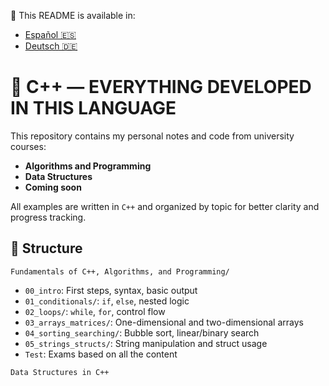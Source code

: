 📘 This README is available in:
- [Español 🇪🇸](README.es.md)
- [Deutsch 🇩🇪](README.de.md)

# 📘 C++ — EVERYTHING DEVELOPED IN THIS LANGUAGE

This repository contains my personal notes and code from university courses:
- **Algorithms and Programming**
- **Data Structures**
- **Coming soon**

All examples are written in `C++` and organized by topic for better clarity and progress tracking.

## 📂 Structure

`Fundamentals of C++, Algorithms, and Programming/`
   - `00_intro`: First steps, syntax, basic output
   - `01_conditionals/`: `if`, `else`, nested logic
   - `02_loops/`: `while`, `for`, control flow
   - `03_arrays_matrices/`: One-dimensional and two-dimensional arrays
   - `04_sorting_searching/`: Bubble sort, linear/binary search
   - `05_strings_structs/`: String manipulation and struct usage
   - `Test`: Exams based on all the content

`Data Structures in C++`
